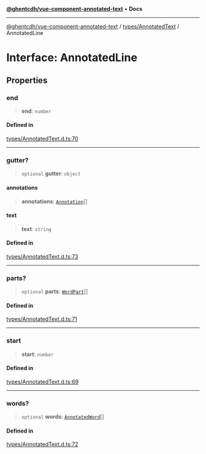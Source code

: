 [**@ghentcdh/vue-component-annotated-text**](../../../README.md) • **Docs**

***

[@ghentcdh/vue-component-annotated-text](../../../modules.md) / [types/AnnotatedText](../README.md) / AnnotatedLine

# Interface: AnnotatedLine

## Properties

### end

> **end**: `number`

#### Defined in

[types/AnnotatedText.d.ts:70](https://github.com/GhentCDH/vue_component_annotated_text/blob/5675fc54077a4297a03f45161e62f99e3d8b3eba/src/types/AnnotatedText.d.ts#L70)

***

### gutter?

> `optional` **gutter**: `object`

#### annotations

> **annotations**: [`Annotation`](../../Annotation/interfaces/Annotation.md)[]

#### text

> **text**: `string`

#### Defined in

[types/AnnotatedText.d.ts:73](https://github.com/GhentCDH/vue_component_annotated_text/blob/5675fc54077a4297a03f45161e62f99e3d8b3eba/src/types/AnnotatedText.d.ts#L73)

***

### parts?

> `optional` **parts**: [`WordPart`](WordPart.md)[]

#### Defined in

[types/AnnotatedText.d.ts:71](https://github.com/GhentCDH/vue_component_annotated_text/blob/5675fc54077a4297a03f45161e62f99e3d8b3eba/src/types/AnnotatedText.d.ts#L71)

***

### start

> **start**: `number`

#### Defined in

[types/AnnotatedText.d.ts:69](https://github.com/GhentCDH/vue_component_annotated_text/blob/5675fc54077a4297a03f45161e62f99e3d8b3eba/src/types/AnnotatedText.d.ts#L69)

***

### words?

> `optional` **words**: [`AnnotatedWord`](AnnotatedWord.md)[]

#### Defined in

[types/AnnotatedText.d.ts:72](https://github.com/GhentCDH/vue_component_annotated_text/blob/5675fc54077a4297a03f45161e62f99e3d8b3eba/src/types/AnnotatedText.d.ts#L72)
